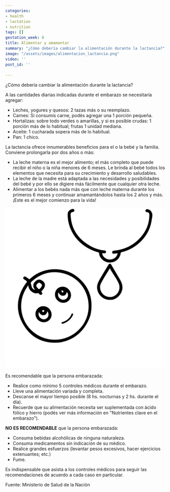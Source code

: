 ```yaml
---
categories:
- health
- lactation
- nutrition
tags: []
gestation_week: 0
title: Alimentar y amamantar
summary: "¿Cómo debería cambiar la alimentación durante la lactancia?"
image: "/assets/images/alimentacion_lactancia.png"
video: ''
post_id: ''

---
```

¿Cómo debería cambiar la alimentación durante la lactancia?

 A las cantidades diarias indicadas durante el embarazo se necesitaría agregar: 

* Leches, yogures y quesos: 2 tazas más o su reemplazo. 
* Carnes: Si consumís carne, podés agregar una 1 porción pequeña. 
* Hortalizas: sobre todo verdes o amarillas, y si es posible crudas: 1 porción más de lo habitual; frutas 1 unidad mediana. 
* Aceite: 1 cucharada sopera más de lo habitual. 
* Pan: 1 chico. 

La lactancia ofrece innumerables beneficios para el o la bebé y la familia. Conviene prolongarla por dos años o más: 

* La leche materna es el mejor alimento; el más completo que puede recibir el niño o la niña menores de 6 meses. Le brinda al bebé todos los elementos que necesita para su crecimiento y desarrollo saludables. 
* La leche de la madre está adaptada a las necesidades y posibilidades del bebé y por ello se digiere más fácilmente que cualquier otra leche. 
* Alimentar a los bebés nada más que con leche materna durante los primeros 6 meses y continuar amamantándolos hasta los 2 años y más. ¡Este es el mejor comienzo para la vida! 

![](/assets/images/lactancia.png)

 Es recomendable que la persona embarazada: 

* Realice como mínimo 5 controles médicos durante el embarazo. 
* Lleve una alimentación variada y completa. 
* Descanse el mayor tiempo posible (8 hs. nocturnas y 2 hs. durante el día). 
* Recuerde que su alimentación necesita ser suplementada con ácido fólico y hierro (podés ver más información en "Nutrientes clave en el embarazo").

 **NO ES RECOMENDABLE** que la persona embarazada: 

* Consuma bebidas alcohólicas de ninguna naturaleza. 
* Consuma medicamentos sin indicación de su médico. 
* Realice grandes esfuerzos (levantar pesos excesivos, hacer ejercicios extenuantes; etc.) 
*  Fume. 

Es indispensable que asista a los controles médicos para seguir las recomendaciones de acuerdo a cada caso en particular.

Fuente: Ministerio de Salud de la Nación